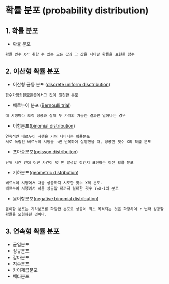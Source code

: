 확률 분포 (probability distribution)
===

## 1. 확률 분포

- 확률 분포
```
확률 변수 X가 취할 수 있는 모든 값과 그 값을 나타날 확률을 표현한 함수
```

## 2. 이산형 확률 분포
- 이산형 균등 분포 ([discrete uniform disctribution](https://ko.wikipedia.org/wiki/%EC%9D%B4%EC%82%B0%EA%B7%A0%EB%93%B1%EB%B6%84%ED%8F%AC))
```
함수가정의된모든곳에서그 값이 일정한 분포
```
- 베르누이 분포 ([Bernoulli trial](https://ko.wikipedia.org/wiki/%EB%B2%A0%EB%A5%B4%EB%88%84%EC%9D%B4_%EB%B6%84%ED%8F%AC))
```
매 시행마다 오직 성공과 실패 두 가지의 가능한 결과만 일어나는 경우
```
- 이항분포([binomial distribution](https://ko.wikipedia.org/wiki/%EC%9D%B4%ED%95%AD_%EB%B6%84%ED%8F%AC))
```
연속적인 베르누이 시행을 거쳐 나타나는 확률분포
서로 독립인 베르누이 시행을 n번 반복하여 실행했을 때, 성공한 횟수 X의 확률 분포
```
- 포아송분포([poisson distribuiton](https://ko.wikipedia.org/wiki/%ED%91%B8%EC%95%84%EC%86%A1_%EB%B6%84%ED%8F%AC))
```
단위 시간 안에 어떤 사건이 몇 번 발생할 것인지 표현하는 이산 확률 분포
```

- 기하분포([geometric distribution](https://ko.wikipedia.org/wiki/%EA%B8%B0%ED%95%98_%EB%B6%84%ED%8F%AC))
```
베르누이 시행에서 처음 성공까지 시도한 횟수 X의 분포. 
베르누이 시행에서 처음 성공할 때까지 실패한 횟수 Y=X-1의 분포
```

- 음이항분포([negative binomial distribution](http://aispiration.com/r-algorithm/r-selling-candy-problem.html))
```
음이항 분포는 기하분포를 확장한 분포로 성공이 최초 목격되는 것은 확장하여 r 번째 성공할 확률을 모형화한 것이다.
```


## 3. 연속형 확률 분포
- 균일분포
- 정규분포
- 감마분포
- 지수분포
- 카이제곱분포
- 베타분포
